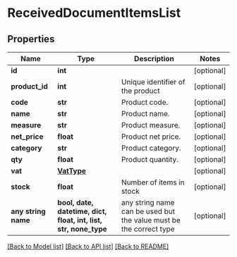 # ReceivedDocumentItemsList


## Properties
Name | Type | Description | Notes
------------ | ------------- | ------------- | -------------
**id** | **int** |  | [optional] 
**product_id** | **int** | Unique identifier of the product | [optional] 
**code** | **str** | Product code. | [optional] 
**name** | **str** | Product name. | [optional] 
**measure** | **str** | Product measure. | [optional] 
**net_price** | **float** | Product net price. | [optional] 
**category** | **str** | Product category. | [optional] 
**qty** | **float** | Product quantity. | [optional] 
**vat** | [**VatType**](VatType.md) |  | [optional] 
**stock** | **float** | Number of items in stock | [optional] 
**any string name** | **bool, date, datetime, dict, float, int, list, str, none_type** | any string name can be used but the value must be the correct type | [optional]

[[Back to Model list]](../README.md#documentation-for-models) [[Back to API list]](../README.md#documentation-for-api-endpoints) [[Back to README]](../README.md)


